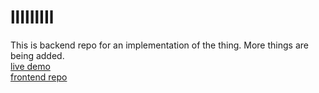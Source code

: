# llIlIlIIl
This is backend repo for an implementation of the thing. More things are being added.   
[live demo](http://the0thing.herokuapp.com)   
[frontend repo](https://github.com/Zacchaeus14/thething-frontend-build) 
